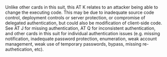 Unlike other cards in this suit, this AT K relates to an attacker being able to change the executing code. This may be due to inadequate source code control, deployment controls or server protection, or compromise of delegated authentication, but could also be modification of client-side code. See AT J for missing authentication, AT Q for inconsistent authentication, and other cards in this suit for individual authentication issues (e.g. missing notification, inadequate password protection, enumeration, weak account management, weak use of temporary passwords, bypass, missing re-authetication, etc).
